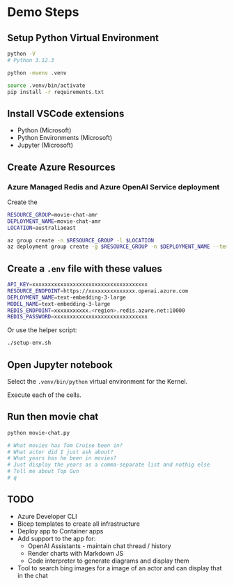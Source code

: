 # Demo Steps

## Setup Python Virtual Environment

```sh
python -V
# Python 3.12.3

python -mvenv .venv

source .venv/bin/activate
pip install -r requirements.txt
```

## Install VSCode extensions

* Python (Microsoft)
* Python Environments (Microsoft)
* Jupyter (Microsoft)

## Create Azure Resources

### Azure Managed Redis and Azure OpenAI Service deployment

Create the 

```sh
RESOURCE_GROUP=movie-chat-amr
DEPLOYMENT_NAME=movie-chat-amr
LOCATION=australiaeast

az group create -n $RESOURCE_GROUP -l $LOCATION
az deployment group create -g $RESOURCE_GROUP -n $DEPLOYMENT_NAME --template-file main.bicep
```

## Create a `.env` file with these values

```sh
API_KEY=xxxxxxxxxxxxxxxxxxxxxxxxxxxxxxxxxxxxx
RESOURCE_ENDPOINT=https://xxxxxxxxxxxxxxx.openai.azure.com
DEPLOYMENT_NAME=text-embedding-3-large
MODEL_NAME=text-embedding-3-large
REDIS_ENDPOINT=xxxxxxxxxxx.<region>.redis.azure.net:10000
REDIS_PASSWORD=xxxxxxxxxxxxxxxxxxxxxxxxxxxxxx
```

Or use the helper script:

```sh
./setup-env.sh
```

## Open Jupyter notebook

Select the `.venv/bin/python` virtual environment for the Kernel.

Execute each of the cells.

## Run then movie chat

```sh
python movie-chat.py

# What movies has Tom Cruise been in?
# What actor did I just ask about?
# What years has he been in movies?
# Just display the years as a comma-separate list and nothig else
# Tell me about Top Gun
# q
```

## TODO

* Azure Developer CLI
* Bicep templates to create all infrastructure
* Deploy app to Container apps
* Add support to the app for:
    * OpenAI Assistants - maintain chat thread / history
    * Render charts with Markdown JS
    * Code interpreter to generate diagrams and display them
* Tool to search bing images for a image of an actor and can display that in the chat

